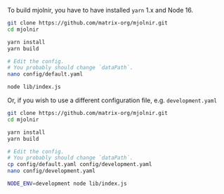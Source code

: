 To build mjolnir, you have to have installed `yarn` 1.x and Node 16.

```bash
git clone https://github.com/matrix-org/mjolnir.git
cd mjolnir

yarn install
yarn build

# Edit the config.
# You probably should change `dataPath`.
nano config/default.yaml

node lib/index.js
```

Or, if you wish to use a different configuration file, e.g. `development.yaml`

```bash
git clone https://github.com/matrix-org/mjolnir.git
cd mjolnir

yarn install
yarn build

# Edit the config.
# You probably should change `dataPath`.
cp config/default.yaml config/development.yaml
nano config/development.yaml

NODE_ENV=development node lib/index.js
```
